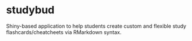 # studybud
Shiny-based application to help students create custom and flexible study flashcards/cheatcheets via RMarkdown syntax.
